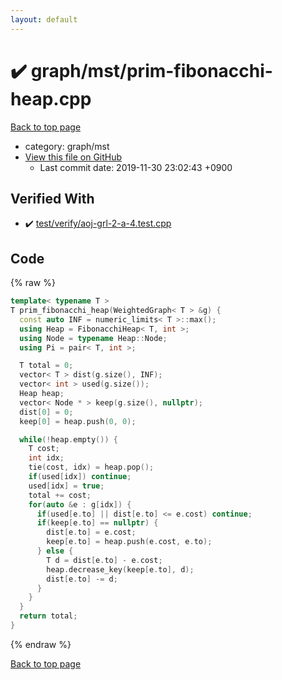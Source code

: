 ```yaml
---
layout: default
---
```


<!-- mathjax config similar to math.stackexchange -->
<script type="text/javascript" async
  src="https://cdnjs.cloudflare.com/ajax/libs/mathjax/2.7.5/MathJax.js?config=TeX-MML-AM_CHTML">
</script>
<script type="text/x-mathjax-config">
  MathJax.Hub.Config({
    TeX: { equationNumbers: { autoNumber: "AMS" }},
    tex2jax: {
      inlineMath: [ ['$','$'] ],
      processEscapes: true
    },
    "HTML-CSS": { matchFontHeight: false },
    displayAlign: "left",
    displayIndent: "2em"
  });
</script>

<script type="text/javascript" src="https://cdnjs.cloudflare.com/ajax/libs/jquery/3.4.1/jquery.min.js"></script>
<script src="https://cdn.jsdelivr.net/npm/jquery-balloon-js@1.1.2/jquery.balloon.min.js" integrity="sha256-ZEYs9VrgAeNuPvs15E39OsyOJaIkXEEt10fzxJ20+2I=" crossorigin="anonymous"></script>
<script type="text/javascript" src="../../../assets/js/copy-button.js"></script>
<link rel="stylesheet" href="../../../assets/css/copy-button.css" />


# :heavy_check_mark: graph/mst/prim-fibonacchi-heap.cpp
<a href="../../../index.html">Back to top page</a>

* category: graph/mst
* <a href="{{ site.github.repository_url }}/blob/master/graph/mst/prim-fibonacchi-heap.cpp">View this file on GitHub</a>
    - Last commit date: 2019-11-30 23:02:43 +0900




## Verified With
* :heavy_check_mark: <a href="../../../verify/test/verify/aoj-grl-2-a-4.test.cpp.html">test/verify/aoj-grl-2-a-4.test.cpp</a>


## Code
{% raw %}
```cpp
template< typename T >
T prim_fibonacchi_heap(WeightedGraph< T > &g) {
  const auto INF = numeric_limits< T >::max();
  using Heap = FibonacchiHeap< T, int >;
  using Node = typename Heap::Node;
  using Pi = pair< T, int >;

  T total = 0;
  vector< T > dist(g.size(), INF);
  vector< int > used(g.size());
  Heap heap;
  vector< Node * > keep(g.size(), nullptr);
  dist[0] = 0;
  keep[0] = heap.push(0, 0);

  while(!heap.empty()) {
    T cost;
    int idx;
    tie(cost, idx) = heap.pop();
    if(used[idx]) continue;
    used[idx] = true;
    total += cost;
    for(auto &e : g[idx]) {
      if(used[e.to] || dist[e.to] <= e.cost) continue;
      if(keep[e.to] == nullptr) {
        dist[e.to] = e.cost;
        keep[e.to] = heap.push(e.cost, e.to);
      } else {
        T d = dist[e.to] - e.cost;
        heap.decrease_key(keep[e.to], d);
        dist[e.to] -= d;
      }
    }
  }
  return total;
}

```
{% endraw %}

<a href="../../../index.html">Back to top page</a>

